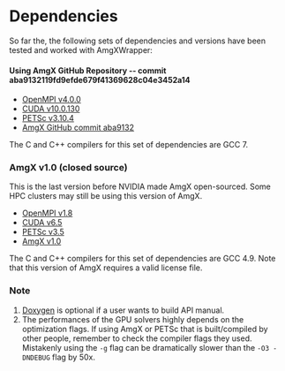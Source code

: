 # Dependencies

So far the, the following sets of dependencies and versions have been tested and
worked with AmgXWrapper:

#### Using AmgX GitHub Repository -- commit aba9132119fd9efde679f41369628c04e3452a14

* [OpenMPI v4.0.0](https://www.open-mpi.org/software/ompi/v4.0/)
* [CUDA v10.0.130](https://developer.nvidia.com/cuda-10.0-download-archive)
* [PETSc v3.10.4](https://www.mcs.anl.gov/petsc/download/index.html)
* [AmgX GitHub commit aba9132](https://github.com/NVIDIA/AMGX/commit/aba9132119fd9efde679f41369628c04e3452a14)

The C and C++ compilers for this set of dependencies are GCC 7.

### AmgX v1.0 (closed source)

This is the last version before NVIDIA made AmgX open-sourced. Some HPC clusters
may still be using this version of AmgX.

* [OpenMPI v1.8](https://www.open-mpi.org/software/ompi/v1.8/)
* [CUDA v6.5](https://developer.nvidia.com/cuda-toolkit-65)
* [PETSc v3.5](https://www.mcs.anl.gov/petsc/download/index.html)
* [AmgX v1.0](https://developer.nvidia.com/rdp/assets/amgx-trial-download)

The C and C++ compilers for this set of dependencies are GCC 4.9. Note that this
version of AmgX requires a valid license file.

### Note

1. [Doxygen](http://www.stack.nl/~dimitri/doxygen/) is optional if a user wants to 
build API manual.
2. The performances of the GPU solvers highly depends on the optimization flags. 
If using AmgX or PETSc that is built/compiled by other people, remember to check 
the compiler flags they used. Mistakenly using the `-g` flag can be dramatically
slower than the `-O3 -DNDEBUG` flag by 50x.
